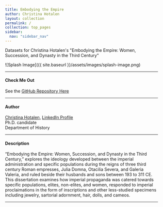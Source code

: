 ```yaml
---
title: Embodying the Empire
author: Christina Hotalen
layout: collection
permalink: /
collection: top_pages
sidebar:
  nav: "sidebar_nav"
---
```


Datasets for Christina Hotalen's "Embodying the Empire: Women, Succession, and Dynasty in the Third Century"

![Splash Image]({{ site.baseurl }}/assets/images/splash-image.png)

---

#### Check Me Out

See the [GitHub Repository Here](https://github.com/embodyingempire/dissertation)

---

#### Author

[Christina Hotalen](mailto:hotalen@usf.edu), [LinkedIn Profile](https://www.linkedin.com/in/christinahotalen/)<br />
Ph.D. candidate<br />
Department of History<br />

---

#### Description

“Embodying the Empire: Women, Succession, and Dynasty in the Third Century,” explores the ideology developed between the imperial administration and specific populations during the reigns of three third century Roman empresses, Julia Domna, Otacilia Severa, and Galeria Valeria, and ruled beside their husbands and sons between 193 to 311 CE. This dissertation examines how imperial propaganda was catered towards specific populations, elites, non-elites, and women, responded to imperial proclaimations in the form of inscriptions and other less-studied specimens including jewelry, sartorial adornment, hair, dolls, and cameos. 

---
